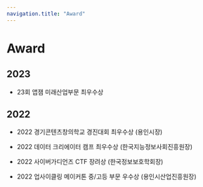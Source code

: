 ```yaml
---
navigation.title: "Award"
---
```


# Award

## 2023

-   23회 앱잼 미래산업부문 최우수상

## 2022

-   2022 경기콘텐츠창의학교 경진대회 최우수상 (용인시장)

-   2022 데이터 크리에이터 캠프 최우수상 (한국지능정보사회진흥원장)

-   2022 사이버가디언즈 CTF 장려상 (한국정보보호학회장)

-   2022 업사이클링 메이커톤 중/고등 부문 우수상 (용인시산업진흥원장)
